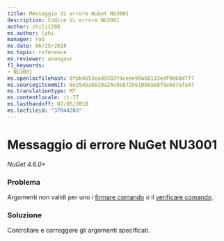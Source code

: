 ```yaml
---
title: Messaggio di errore NuGet NU3001
description: Codice di errore NU3001
author: zhili1208
ms.author: lzhi
manager: rob
ms.date: 06/25/2018
ms.topic: reference
ms.reviewer: anangaur
f1_keywords:
- NU3001
ms.openlocfilehash: 0fbb4653ead9383fdceee99a68133edf9b68d7f7
ms.sourcegitcommit: 8e3546ab630a24cde8725610b6a68f8eb87afa47
ms.translationtype: MT
ms.contentlocale: it-IT
ms.lasthandoff: 07/05/2018
ms.locfileid: "37844203"
---
```

# <a name="nuget-error-nu3001"></a>Messaggio di errore NuGet NU3001

*NuGet 4.6.0+*

### <a name="issue"></a>Problema
Argomenti non validi per uno i [firmare comando](../../tools/cli-ref-sign.md) o il [verificare comando](../../tools/cli-ref-verify.md).

### <a name="solution"></a>Soluzione
Controllare e correggere gli argomenti specificati.